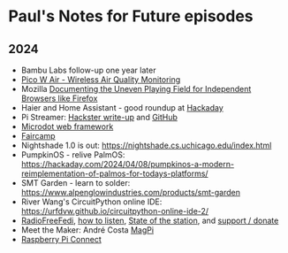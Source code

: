 # Paul's Notes for Future episodes

## 2024

* Bambu Labs follow-up one year later
* [Pico W Air - Wireless Air Quality Monitoring](https://www.tindie.com/products/dphacks/pico-w-air-wireless-air-quality-monitoring/)
* Mozilla [Documenting the Uneven Playing Field for Independent Browsers like Firefox](https://blog.mozilla.org/netpolicy/2024/01/19/platform-tilt/)
* Haier and Home Assistant - good roundup at [Hackaday](https://hackaday.com/2024/01/22/haier-europe-eases-off-on-legal-threat-and-seeks-dialogue/)
* Pi Streamer: [Hackster write-up](https://www.hackster.io/alan-boris/audiophile-pi-music-streamer-in-old-tuner-c96c8b) and [GitHub](https://github.com/alanb128/audio-streaming-box/tree/main)
* [Microdot web framework](https://blog.miguelgrinberg.com/post/microdot-yet-another-python-web-framework)
* [Faircamp](https://simonrepp.com/faircamp/)
* Nightshade 1.0 is out:  https://nightshade.cs.uchicago.edu/index.html
* PumpkinOS - relive PalmOS: https://hackaday.com/2024/04/08/pumpkinos-a-modern-reimplementation-of-palmos-for-todays-platforms/
* SMT Garden - learn to solder: https://www.alpenglowindustries.com/products/smt-garden
* River Wang's CircuitPython online IDE: https://urfdvw.github.io/circuitpython-online-ide-2/
* [RadioFreeFedi](https://radiofreefedi.net), [how to listen](https://blog.radiofreefedi.net/how-to-listen), [State of the station](https://blog.radiofreefedi.net/state-of-the-station-may-2024), and [support / donate](https://radiofreefedi.net/#donate)
* Meet the Maker: André Costa [MagPi](https://magpi.raspberrypi.com/articles/meet-andre-costa-the-brains-behind-rpilocator)
* [Raspberry Pi Connect](https://www.raspberrypi.com/news/raspberry-pi-connect/)